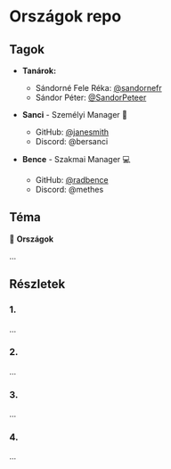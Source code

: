# Országok repo

## Tagok

- **Tanárok:**
  - Sándorné Fele Réka: [@sandornefr](https://github.com/sandornefr)
  - Sándor Péter: [@SandorPeteer](https://github.com/SandorPeteer)

- **Sanci** - Személyi Manager 🎨
  - GitHub: [@janesmith](https://github.com/janesmith)
  - Discord: @bersanci

- **Bence** - Szakmai Manager 💻
  - GitHub: [@radbence](https://github.com/radbence)
  - Discord: @methes

## Téma

🌟 **Országok**

...

## Részletek

### 1. 

...

### 2. 

...

### 3. 

...

### 4. 

...




